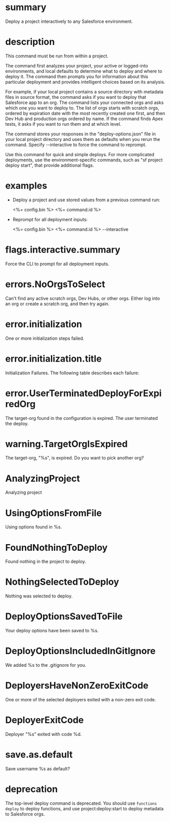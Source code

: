 # summary

Deploy a project interactively to any Salesforce environment.

# description

This command must be run from within a project.

The command first analyzes your project, your active or logged-into environments, and local defaults to determine what to deploy and where to deploy it. The command then prompts you for information about this particular deployment and provides intelligent choices based on its analysis.

For example, if your local project contains a source directory with metadata files in source format, the command asks if you want to deploy that Salesforce app to an org. The command lists your connected orgs and asks which one you want to deploy to. The list of orgs starts with scratch orgs, ordered by expiration date with the most recently created one first, and then Dev Hub and production orgs ordered by name. If the command finds Apex tests, it asks if you want to run them and at which level.

The command stores your responses in the "deploy-options.json" file in your local project directory and uses them as defaults when you rerun the command. Specify --interactive to force the command to reprompt.

Use this command for quick and simple deploys. For more complicated deployments, use the environment-specific commands, such as "sf project deploy start", that provide additional flags.

# examples

- Deploy a project and use stored values from a previous command run:

  <%= config.bin %> <%= command.id %>

- Reprompt for all deployment inputs:

  <%= config.bin %> <%= command.id %> --interactive

# flags.interactive.summary

Force the CLI to prompt for all deployment inputs.

# errors.NoOrgsToSelect

Can't find any active scratch orgs, Dev Hubs, or other orgs.
Either log into an org or create a scratch org, and then try again.

# error.initialization

One or more initialization steps failed.

# error.initialization.title

Initialization Failures. The following table describes each failure:

# error.UserTerminatedDeployForExpiredOrg

The target-org found in the configuration is expired. The user terminated the deploy.

# warning.TargetOrgIsExpired

The target-org, "%s", is expired. Do you want to pick another org?

# AnalyzingProject

Analyzing project

# UsingOptionsFromFile

Using options found in %s.

# FoundNothingToDeploy

Found nothing in the project to deploy.

# NothingSelectedToDeploy

Nothing was selected to deploy.

# DeployOptionsSavedToFile

Your deploy options have been saved to %s.

# DeployOptionsIncludedInGitIgnore

We added %s to the .gitignore for you.

# DeployersHaveNonZeroExitCode

One or more of the selected deployers exited with a non-zero exit code.

# DeployerExitCode

Deployer "%s" exited with code %d.

# save.as.default

Save username %s as default?

# deprecation

The top-level deploy command is deprecated. You should use `functions deploy` to deploy functions, and use project:deploy:start to deploy metadata to Salesforce orgs.
